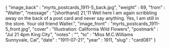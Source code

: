 {
  "image_back" : "myrts_postcards_1911-5_back.jpg",
  "weight" : 69,
  "from" : "Walter",
  "message" : "[shorthand] 21,'11 Well here I am again scribbling away on the back of a post card and never say anything. Yes, I am still in the store. Your old friend Walter.",
  "image_front" : "myrts_postcards_1911-5_front.jpg",
  "cover" : "Illustration: California Wild Flowers",
  "postmark" : "Jul 21 4pm King City",
  "notes" : "",
  "to" : "Miss M.C.Williams<br> Sunnyvale, Cal",
  "date" : "1911-07-21",
  "year" : 1911,
  "slug" : "card081"
}
